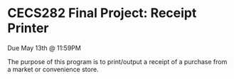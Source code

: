 # CECS282 Final Project: Receipt Printer
Due May 13th @ 11:59PM

The purpose of this program is to print/output a receipt of a purchase from a market or convenience store.
